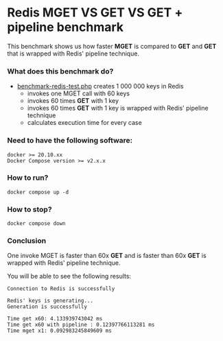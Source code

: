 # Redis MGET VS GET VS GET + pipeline benchmark

This benchmark shows us how faster **MGET** is compared to **GET** and **GET** 
that is wrapped with Redis' pipeline technique.


### What does this benchmark do?

- [benchmark-redis-test.php](app%2Fbenchmark-redis-test.php) creates 1 000 000 keys in Redis
  - invokes one MGET call with 60 keys
  - invokes 60 times **GET** with 1 key
  - invokes 60 times **GET** with 1 key is wrapped with Redis' pipeline technique
  - calculates execution time for every case

### Need to have the following software:

```shell
docker >= 20.10.xx
Docker Compose version >= v2.x.x
```

### How to run?

```shell
docker compose up -d
```
### How to stop?

```shell
docker compose down
```

### Conclusion

One invoke MGET is faster than 60x **GET** and is faster than 60x **GET** is wrapped with Redis' pipeline technique.

You will be able to see the following results:
```shell
Connection to Redis is successfully

Redis' keys is generating...
Generation is successfully

Time get x60: 4.133939743042 ms
Time get x60 with pipeline : 0.12397766113281 ms
Time mget x1: 0.092983245849609 ms
```
